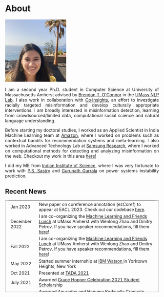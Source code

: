 # About 

<img src="./images/me_crop.jpg" width="200"/>

<p align="justify"> I am a second year Ph.D. student in Computer Science at University of Massachusetts Amherst advised by <a href="http://brenocon.com/">Brendan T. O'Connor</a> in the <a href="https://nlp.cs.umass.edu/">UMass NLP Lab</a>. I also work in collaboration with <a href="https://meedan.com/project/co-insights">Co·Insights</a>, an effort to investigate racially targeted misinformation and develop culturally appropriate interventions. I am broadly interested in misinformation detection, learning from crowdsourced/limited data, computational social science and natural language understanding.</p>

<p align="justify"> Before starting my doctoral studies, I worked as an Applied Scientist in India Machine Learning team at <a href="https://www.amazon.science/">Amazon</a>, where I worked on problems such as contextual bandits for recommendation systems and meta-learning. I also worked in Advanced Technology Lab at <a href="https://research.samsung.com/sri-b">Samsung Research</a>, where I worked on computational methods for detecting and analyzing misinformation on the web. Checkout my work in this area <a href="https://scholar.google.com/citations?user=7nq1kBMAAAAJ&hl=en">here!</a></p>

<p align="justify"> I did my ME from <a href="https://www.iisc.ac.in/"> Indian Institute of Science</a>, where I was very fortunate to work with <a href="http://www.ee.iisc.ac.in/faculty/sastry/">P.S. Sastry</a> and <a href="http://www.ee.iisc.ac.in/faculty/gurunath/">Gurunath Gurrala</a> on power systems instability prediction.</p>

## Recent News
<table style="width:100;height:300px;overflow:auto; border:1px solid #999; padding-left: 0.7em; padding-right: 0.7em">
  <tr>
    <td>Jan 2023</td>
  	<td>New paper on coreference annotation (ezCoref) to appear at EACL 2023. Check out our codebase <a href="https://github.com/gnkitaa/ezCoref">here</a>.</td>
  </tr>
  <tr>
    <td>December 2022</td>
  	<td>I am co-organizing the <a href="https://umass-mlfl.github.io/">Machine Learning and Friends Lunch</a> at UMass Amherst with Wenlong Zhao and Dmitry Petrov. If you have speaker recommendations, fill them <a href="https://forms.gle/7t8rZzwYepxuShKM8">here</a>!</td>
  </tr>
  
  <tr>
    <td>Fall 2022</td>
  	<td>I am co-organizing the <a href="https://umass-mlfl.github.io/">Machine Learning and Friends Lunch</a> at UMass Amherst with Wenlong Zhao and Dmitry Petrov. If you have speaker recommendations, fill them <a href="https://forms.gle/7t8rZzwYepxuShKM8">here</a>!</td>
  </tr>
  <tr>
    <td>May 2022</td>
    <td>Started summer internship at <a href="https://research.ibm.com/teams/natural-language-processing"> IBM Watson </a> in Yorktown Heights, New York</td>
  </tr>
  <tr>
    <td>Oct 2021</td>
    <td>Presented at <a href="https://tada2021.org/"> TADA 2021</a></td>
  </tr>
  <tr>
    <td>July 2021</td>
    <td>Awarded <a href="https://ghc.anitab.org/attend/scholarships/academics/"> Grace Hopper Celebration 2021 Student Scholarship</a></td>
  </tr>
  <tr>
    <td>June 2021</td>
    <td>Awarded <a href="https://www.cics.umass.edu/support"> Anuradha and Hanuma Kodavalla Graduate Scholarship in Computer Science</a></td>
  </tr>
  <tr>
    <td>May 2021</td>
    <td>Awarded <a href="https://www.cics.umass.edu/support"> W. Bruce Croft Graduate Scholarship in Computer Science</a></td>
  </tr>
  <tr>
    <td>Jan  2021</td>
    <td>Started my Ph.D. in Computer Science at <a href="https://www.umass.edu/">UMass Amherst</a></td>
  </tr>
</table>


